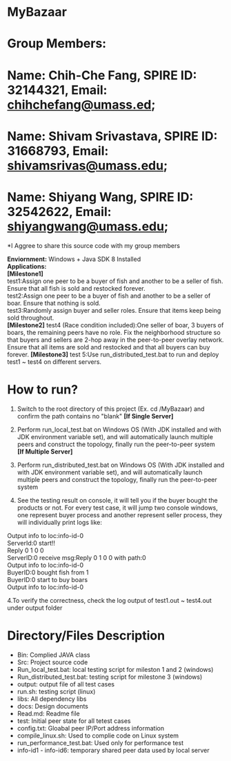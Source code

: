 # MyBazaar
# Group Members: 
# Name: Chih-Che Fang, SPIRE ID: 32144321, Email: chihchefang@umass.ed;
# Name: Shivam Srivastava, SPIRE ID: 31668793, Email: shivamsrivas@umass.edu; 
# Name: Shiyang Wang, SPIRE ID: 32542622, Email: shiyangwang@umass.edu;

*I Aggree to share this source code with my group members

**Enviornment:**  Windows + Java SDK 8 Installed  
**Applications:**   
**[Milestone1]**  
test1:Assign one peer to be a buyer of fish and another to be a seller of fish. Ensure that all fish is sold and restocked forever.  
test2:Assign one peer to be a buyer of fish and another to be a seller of boar. Ensure that nothing is sold.  
test3:Randomly assign buyer and seller roles. Ensure that items keep being sold throughout.  
**[Milestone2]**
test4 (Race condition included):One seller of boar, 3 buyers of boars, the remaining peers have no role. Fix the neighborhood structure so that buyers and sellers are 2-hop away in the peer-to-peer overlay network. Ensure that all items are sold and restocked and that all buyers can buy forever.
**[Milestone3]**
test 5:Use run_distributed_test.bat to run and deploy test1 ~ test4 on different servers.

# How to run?  

1. Switch to the root directory of this project (Ex. cd /MyBazaar) and confirm the path contains no "blank"
**[If Single Server]** 
2. Perform run_local_test.bat on Windows OS (With JDK installed and with JDK environment variable set), and will automatically launch multiple peers and construct the topology, finally run the peer-to-peer system  
**[If Multiple Server]**
2. Perform run_distributed_test.bat on Windows OS (With JDK installed and with JDK environment variable set), and will automatically launch multiple peers and construct the topology, finally run the peer-to-peer system  

3. See the testing result on console, it will tell you if the buyer bought the products or not. For every test case, it will jump two console windows, one represent buyer process and another represent seller process, they will individually print logs like:  

Output info to loc:info-id-0  
ServerId:0 start!!  
Reply 0 1 0 0  
ServerID:0 receive msg:Reply 0 1 0 0 with path:0  
Output info to loc:info-id-0  
BuyerID:0 bought fish from 1  
BuyerID:0 start to buy boars  
Output info to loc:info-id-0  

4.To verify the correctness, check the log output of test1.out ~ test4.out under output folder  


# Directory/Files Description
-	Bin: Complied JAVA class
-	Src: Project source code
-	Run_local_test.bat: local testing script for mileston 1 and 2 (windows)
-	Run_distributed_test.bat: testing script for milestone 3 (windows)
-	output: output file of all test cases
-	run.sh: testing script (linux)
-	libs: All dependency libs
-	docs: Design documents
-	Read.md: Readme file
-	test: Initial peer state for all tetest cases 
-	config.txt: Gloabal peer IP/Port address information
-	compile_linux.sh: Used to complie code on Linux system
-	run_performance_test.bat: Used only for performance test
-	info-id1 - info-id6: temporary shared peer data used by local server

